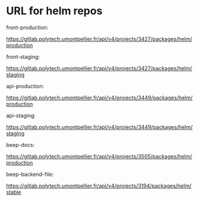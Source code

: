 # URL for helm repos


front-production:

https://gitlab.polytech.umontpellier.fr/api/v4/projects/3427/packages/helm/production

front-staging:

https://gitlab.polytech.umontpellier.fr/api/v4/projects/3427/packages/helm/staging

api-production:

https://gitlab.polytech.umontpellier.fr/api/v4/projects/3449/packages/helm/production

api-staging:

https://gitlab.polytech.umontpellier.fr/api/v4/projects/3449/packages/helm/staging

beep-docs:

https://gitlab.polytech.umontpellier.fr/api/v4/projects/3505/packages/helm/production

beep-backend-file:

https://gitlab.polytech.umontpellier.fr/api/v4/projects/3194/packages/helm/stable